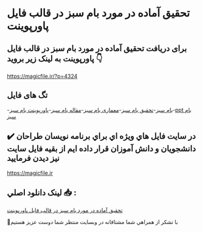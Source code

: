 # تحقیق آماده در مورد بام سبز در قالب فایل پاورپوینت

## برای دریافت تحقیق آماده در مورد بام سبز در قالب فایل پاورپوینت به لینک زیر بروید 👇

https://magicfile.ir/?p=4324

## تگ های فایل

-[بام سبز](https://magicfile.ir/product/%d8%aa%d8%ad%d9%82%db%8c%d9%82-%d8%a8%d8%a7%d9%85-%d8%b3%d8%a8%d8%b2-%d9%be%d8%a7%d9%88%d8%b1%d9%be%d9%88%db%8c%d9%86%d8%aa/)-[تحقیق بام سبز](https://magicfile.ir/product/%d8%aa%d8%ad%d9%82%db%8c%d9%82-%d8%a8%d8%a7%d9%85-%d8%b3%d8%a8%d8%b2-%d9%be%d8%a7%d9%88%d8%b1%d9%be%d9%88%db%8c%d9%86%d8%aa/)-[معماری بام سبز](https://magicfile.ir/product/%d8%aa%d8%ad%d9%82%db%8c%d9%82-%d8%a8%d8%a7%d9%85-%d8%b3%d8%a8%d8%b2-%d9%be%d8%a7%d9%88%d8%b1%d9%be%d9%88%db%8c%d9%86%d8%aa/)-[مقاله بام سبز](https://magicfile.ir/product/%d8%aa%d8%ad%d9%82%db%8c%d9%82-%d8%a8%d8%a7%d9%85-%d8%b3%d8%a8%d8%b2-%d9%be%d8%a7%d9%88%d8%b1%d9%be%d9%88%db%8c%d9%86%d8%aa/)-[پاورپوینت بام سبز](https://magicfile.ir/product/%d8%aa%d8%ad%d9%82%db%8c%d9%82-%d8%a8%d8%a7%d9%85-%d8%b3%d8%a8%d8%b2-%d9%be%d8%a7%d9%88%d8%b1%d9%be%d9%88%db%8c%d9%86%d8%aa/)-[ppt بام سبز](https://magicfile.ir/product/%d8%aa%d8%ad%d9%82%db%8c%d9%82-%d8%a8%d8%a7%d9%85-%d8%b3%d8%a8%d8%b2-%d9%be%d8%a7%d9%88%d8%b1%d9%be%d9%88%db%8c%d9%86%d8%aa/)

## ✔️ در سايت فايل هاي ويژه اي براي برنامه نويسان طراحان دانشجويان و دانش آموزان قرار داده ايم از بقيه فايل سايت نيز ديدن فرماييد

https://magicfile.ir


## لينک دانلود اصلي 📥 :

[تحقیق آماده در مورد بام سبز در قالب فایل پاورپوینت](https://magicfile.ir/product/%d8%aa%d8%ad%d9%82%db%8c%d9%82-%d8%a8%d8%a7%d9%85-%d8%b3%d8%a8%d8%b2-%d9%be%d8%a7%d9%88%d8%b1%d9%be%d9%88%db%8c%d9%86%d8%aa/) 


🙏با تشکر از همراهي شما مشتاقانه در وبسایت منتظر شما دوست عزیز هستیم

